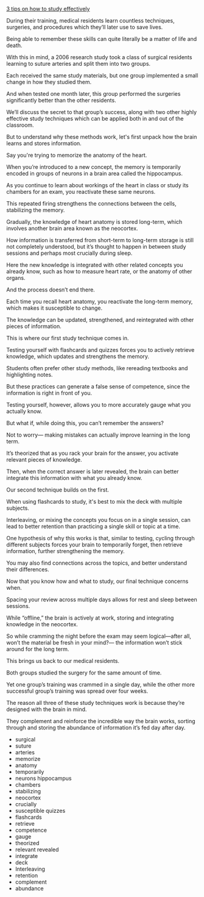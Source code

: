 [3 tips on how to study effectively](https://www.youtube.com/watch?v=TjPFZaMe2yw)

During their training, medical residents learn countless techniques, surgeries, and procedures which they’ll later use to save lives.

Being able to remember these skills can quite literally be a matter of life and death.

With this in mind, a 2006 research study took a class of surgical residents learning to suture arteries and split them into two groups.

Each received the same study materials, but one group implemented a small change in how they  studied them.

And when tested one month later, this group performed the surgeries significantly better than the other residents.

We’ll discuss the secret to that group’s success, along with two other highly effective study techniques which can be applied both in and out of the classroom.

But to understand why these methods work, let's first unpack how the brain learns and stores information.

Say you're trying to memorize the anatomy of the heart.

When you’re introduced to a new concept, the memory is temporarily encoded in groups of neurons in a brain area called the hippocampus.

As you continue to learn about workings of the heart in class or study its chambers for an exam, you reactivate these same neurons.

This repeated firing strengthens the connections between the cells, stabilizing the memory.

Gradually, the knowledge of heart anatomy is stored long-term, which involves another brain area known as the neocortex.

How information is transferred from short-term to long-term storage is still not completely  understood, but it’s thought to happen in between study sessions and perhaps most crucially during sleep.

Here the new knowledge is integrated with other related concepts you already know, such as how to measure heart rate, or the anatomy of other organs.

And the process doesn’t end there.

Each time you recall heart anatomy, you reactivate the long-term memory, which makes it susceptible to change.

The knowledge can be updated, strengthened, and reintegrated with other pieces of information.

This is where our first study technique comes in.

Testing yourself with flashcards and quizzes forces you to actively retrieve knowledge, which updates and strengthens the memory.

Students often prefer other study methods, like rereading textbooks and highlighting notes.

But these practices can generate a false sense of competence, since the information is right in front of you.

Testing yourself, however, allows you to more accurately gauge what you actually know.

But what if, while doing this, you can’t remember the answers? 

Not to worry— making mistakes can actually improve learning in the long term.

It’s theorized that as you rack your brain for the answer, you activate relevant pieces of knowledge.

Then, when the correct answer is later revealed, the brain can better integrate this information with what you already know.

Our second technique builds on the first.

When using flashcards to study, it's best to mix the deck with multiple subjects.

Interleaving, or mixing the concepts you focus on in a single session, can lead to better retention
than practicing a single skill or topic at a time. 

One hypothesis of why this works is that, similar to testing, cycling through different subjects forces your brain to temporarily forget, then retrieve information, further strengthening the memory.

You may also find connections across the topics, and better understand their differences.

Now that you know how and what to study, our final technique concerns when.

Spacing your review across multiple days allows for rest and sleep between sessions.

While “offline,” the brain is actively at work, storing and integrating knowledge in the neocortex.

So while cramming the night before the exam may seem logical—after all, won’t the material be fresh in your mind?— the information won’t stick around for the long term.

This brings us back to our medical residents.

Both groups studied the surgery for the same amount of time.

Yet one group’s training was crammed in a single day, while the other more successful group’s training was spread over four weeks.

The reason all three of these study techniques work is because they’re designed with the brain in mind.

They complement and reinforce the incredible way the brain works, sorting through and storing the abundance of information it’s fed day after day.


- surgical 
- suture 
- arteries 
- memorize 
- anatomy 
- temporarily 
- neurons hippocampus
- chambers 
- stabilizing 
- neocortex 
- crucially 
- susceptible quizzes 
- flashcards 
- retrieve 
- competence 
- gauge 
- theorized 
- relevant revealed 
- integrate 
- deck 
- Interleaving 
- retention 
- complement 
- abundance